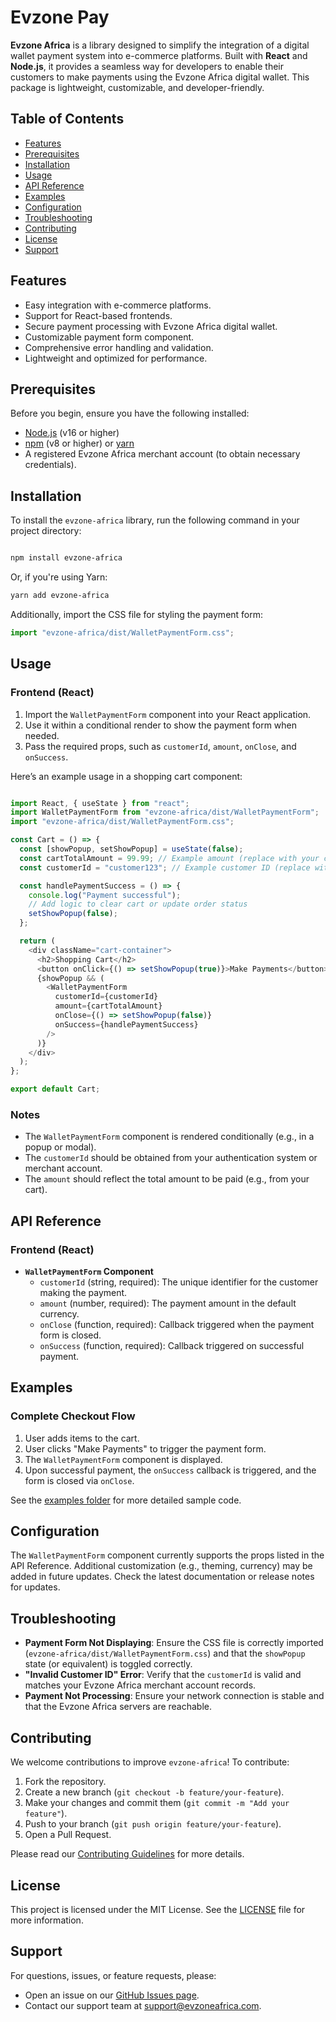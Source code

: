 
# Evzone Pay

**Evzone Africa** is a library designed to simplify the integration of a digital wallet payment system into e-commerce platforms. Built with **React** and **Node.js**, it provides a seamless way for developers to enable their customers to make payments using the Evzone Africa digital wallet. This package is lightweight, customizable, and developer-friendly.

## Table of Contents
- [Features](#features)
- [Prerequisites](#prerequisites)
- [Installation](#installation)
- [Usage](#usage)
- [API Reference](#api-reference)
- [Examples](#examples)
- [Configuration](#configuration)
- [Troubleshooting](#troubleshooting)
- [Contributing](#contributing)
- [License](#license)
- [Support](#support)

## Features

- Easy integration with e-commerce platforms.
- Support for React-based frontends.
- Secure payment processing with Evzone Africa digital wallet.
- Customizable payment form component.
- Comprehensive error handling and validation.
- Lightweight and optimized for performance.

## Prerequisites

Before you begin, ensure you have the following installed:
- [Node.js](https://nodejs.org/) (v16 or higher)
- [npm](https://www.npmjs.com/) (v8 or higher) or [yarn](https://yarnpkg.com/)
- A registered Evzone Africa merchant account (to obtain necessary credentials).

## Installation
To install the `evzone-africa` library, run the following command in your project directory:

```bash

npm install evzone-africa

```

Or, if you're using Yarn:

```bash
yarn add evzone-africa
```

Additionally, import the CSS file for styling the payment form:

```js
import "evzone-africa/dist/WalletPaymentForm.css";
```

## Usage
### Frontend (React)
1. Import the `WalletPaymentForm` component into your React application.
2. Use it within a conditional render to show the payment form when needed.
3. Pass the required props, such as `customerId`, `amount`, `onClose`, and `onSuccess`.

Here’s an example usage in a shopping cart component:

```js

import React, { useState } from "react";
import WalletPaymentForm from "evzone-africa/dist/WalletPaymentForm";
import "evzone-africa/dist/WalletPaymentForm.css";

const Cart = () => {
  const [showPopup, setShowPopup] = useState(false);
  const cartTotalAmount = 99.99; // Example amount (replace with your cart logic)
  const customerId = "customer123"; // Example customer ID (replace with your auth logic)

  const handlePaymentSuccess = () => {
    console.log("Payment successful");
    // Add logic to clear cart or update order status
    setShowPopup(false);
  };

  return (
    <div className="cart-container">
      <h2>Shopping Cart</h2>
      <button onClick={() => setShowPopup(true)}>Make Payments</button>
      {showPopup && (
        <WalletPaymentForm
          customerId={customerId}
          amount={cartTotalAmount}
          onClose={() => setShowPopup(false)}
          onSuccess={handlePaymentSuccess}
        />
      )}
    </div>
  );
};

export default Cart;

```

### Notes

- The `WalletPaymentForm` component is rendered conditionally (e.g., in a popup or modal).
- The `customerId` should be obtained from your authentication system or merchant account.
- The `amount` should reflect the total amount to be paid (e.g., from your cart).

## API Reference

### Frontend (React)

- **`WalletPaymentForm` Component**
  - `customerId` (string, required): The unique identifier for the customer making the payment.
  - `amount` (number, required): The payment amount in the default currency.
  - `onClose` (function, required): Callback triggered when the payment form is closed.
  - `onSuccess` (function, required): Callback triggered on successful payment.

## Examples

### Complete Checkout Flow

1. User adds items to the cart.
2. User clicks "Make Payments" to trigger the payment form.
3. The `WalletPaymentForm` component is displayed.
4. Upon successful payment, the `onSuccess` callback is triggered, and the form is closed via `onClose`.

See the [examples folder](examples/) for more detailed sample code.

## Configuration

The `WalletPaymentForm` component currently supports the props listed in the API Reference. Additional customization (e.g., theming, currency) may be added in future updates. Check the latest documentation or release notes for updates.

## Troubleshooting

- **Payment Form Not Displaying**: Ensure the CSS file is correctly imported (`evzone-africa/dist/WalletPaymentForm.css`) and that the `showPopup` state (or equivalent) is toggled correctly.
- **"Invalid Customer ID" Error**: Verify that the `customerId` is valid and matches your Evzone Africa merchant account records.
- **Payment Not Processing**: Ensure your network connection is stable and that the Evzone Africa servers are reachable.

## Contributing

We welcome contributions to improve `evzone-africa`! To contribute:
1. Fork the repository.
2. Create a new branch (`git checkout -b feature/your-feature`).
3. Make your changes and commit them (`git commit -m "Add your feature"`).
4. Push to your branch (`git push origin feature/your-feature`).
5. Open a Pull Request.

Please read our [Contributing Guidelines](CONTRIBUTING.md) for more details.

## License

This project is licensed under the MIT License. See the [LICENSE](LICENSE) file for more information.

## Support

For questions, issues, or feature requests, please:
- Open an issue on our [GitHub Issues page](https://github.com/yourusername/evzone-africa/issues).
- Contact our support team at support@evzoneafrica.com.

